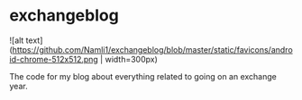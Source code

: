 # exchangeblog

![alt text](https://github.com/Namli1/exchangeblog/blob/master/static/favicons/android-chrome-512x512.png | width=300px)

The code for my blog about everything related to going on an exchange year.

